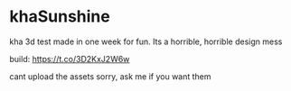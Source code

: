 # khaSunshine
kha 3d test made in one week for fun. Its a horrible, horrible design mess

build: https://t.co/3D2KxJ2W6w

cant upload the assets sorry, ask me if you want them


